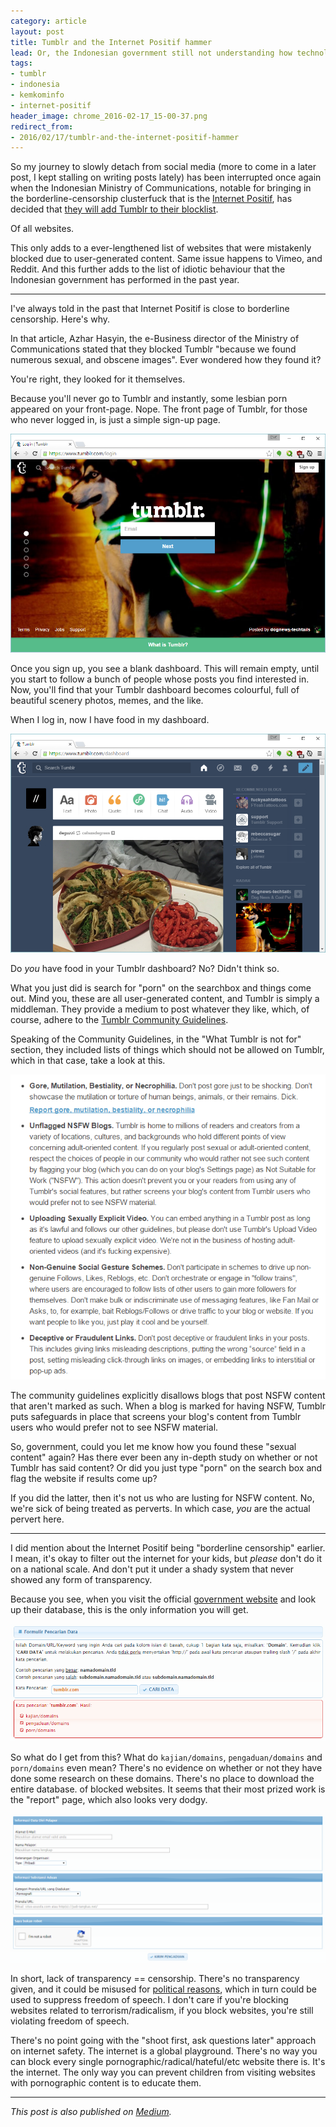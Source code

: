 ```yaml
---
category: article
layout: post
title: Tumblr and the Internet Positif hammer
lead: Or, the Indonesian government still not understanding how technology works.
tags:
- tumblr
- indonesia
- kemkominfo
- internet-positif
header_image: chrome_2016-02-17_15-00-37.png
redirect_from:
- 2016/02/17/tumblr-and-the-internet-positif-hammer
---
```


So my journey to slowly detach from social media (more to come in a later post, I kept stalling on writing posts lately) has been interrupted once again when the Indonesian Ministry of Communications, notable for bringing in the borderline-censorship clusterfuck that is the [Internet Positif](http://trustpositif.kominfo.go.id/), has decided that [they will add Tumblr to their blocklist](http://inet.detik.com/read/2016/02/17/131551/3144254/399/banyak-pornografi-tumblr-diblokir-kominfo).

Of all websites.

This only adds to a ever-lengthened list of websites that were mistakenly blocked due to user-generated content. Same issue happens to Vimeo, and Reddit. And this further adds to the list of idiotic behaviour that the Indonesian government has performed in the past year.

---

I've always told in the past that Internet Positif is close to borderline censorship. Here's why.

In that article, Azhar Hasyin, the e-Business director of the Ministry of Communications stated that they blocked Tumblr "because we found numerous sexual, and obscene images". Ever wondered how they found it?

You're right, they looked for it themselves.

Because you'll never go to Tumblr and instantly, some lesbian porn appeared on your front-page. Nope. The front page of Tumblr, for those who never logged in, is just a simple sign-up page.

![chrome_2016-02-17_15-00-37](./chrome_2016-02-17_15-00-37.png)

Once you sign up, you see a blank dashboard. This will remain empty, until you start to follow a bunch of people whose posts you find interested in. Now, you'll find that your Tumblr dashboard becomes colourful, full of beautiful scenery photos, memes, and the like.

When I log in, now I have food in my dashboard.

![chrome_2016-02-17_15-12-55](./chrome_2016-02-17_15-12-55.png)

Do *you* have food in your Tumblr dashboard? No? Didn't think so.

What you just did is search for "porn" on the searchbox and things come out. Mind you, these are all user-generated content, and Tumblr is simply a middleman. They provide a medium to post whatever they like, which, of course, adhere to the [Tumblr Community Guidelines](https://www.tumblr.com/policy/en/community).

Speaking of the Community Guidelines, in the "What Tumblr is not for" section, they included lists of things which should not be allowed on Tumblr, which in that case, take a look at this.

![chrome_2016-02-17_15-19-32](./chrome_2016-02-17_15-19-32.png)

The community guidelines explicitly disallows blogs that post NSFW content that aren't marked as such. When a blog is marked for having NSFW, Tumblr puts safeguards in place that screens your blog's content from Tumblr users who would prefer not to see NSFW material.

So, government, could you let me know how you found these "sexual content" again? Has there ever been any in-depth study on whether or not Tumblr has said content? Or did you just type "porn" on the search box and flag the website if results come up?

If you did the latter, then it's not us who are lusting for NSFW content. No, we're sick of being treated as perverts. In which case, *you* are the actual pervert here.

---

I did mention about the Internet Positif being "borderline censorship" earlier. I mean, it's okay to filter out the internet for your kids, but *please* don't do it on a national scale. And don't put it under a shady system that never showed any form of transparency.

Because you see, when you visit the official [government website](http://trustpositif.kominfo.go.id/) and look up their database, this is the only information you will get.

![chrome_2016-02-17_15-41-01](./chrome_2016-02-17_15-41-01.png)

So what do I get from this? What do `kajian/domains`, `pengaduan/domains` and `porn/domains` even mean? There's no evidence on whether or not they have done some research on these domains. There's no place to download the entire database. of blocked websites. It seems that their most prized work is the "report" page, which also looks very dodgy.

![chrome_2016-02-17_15-45-18](./chrome_2016-02-17_15-45-18.png)

In short, lack of transparency == censorship. There's no transparency given, and it could be misused for [political reasons](http://tekno.kompas.com/read/2016/01/26/15345707/Kemenkominfo.Kembali.Blokir.24.Situs.Radikal), which in turn could be used to suppress freedom of speech. I don't care if you're blocking websites related to terrorism/radicalism, if you block websites, you're still violating freedom of speech.

There's no point going with the "shoot first, ask questions later" approach on internet safety. The internet is a global playground. There's no way you can block every single pornographic/radical/hateful/etc website there is. It's the internet. The only way you can prevent children from visiting websites with pornographic content is to educate them.

---

*This post is also published on [Medium](https://medium.com/@resir014/tumblr-and-the-internet-positif-hammer-8a2dd24eb8dc).*
